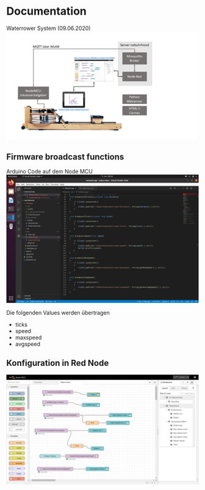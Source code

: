 # Documentation

Waterrower System (09.06.2020)
![firmware](/waterrower-meets-python/waterrower-meets-node-red.png)

## Firmware broadcast functions
Arduino Code auf dem Node MCU
![firmware](/waterrower-meets-python/firmware.png)

Die folgenden Values werden übertragen

- ticks
- speed
- maxspeed
- avgspeed

## Konfiguration in Red Node

![node-red](/waterrower-meets-python/node-red.PNG)


